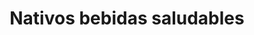 ---
title: "Nativos bebidas saludables"
url: /medellin/nativos-bebidas-saludables/
shop: bebidas
---